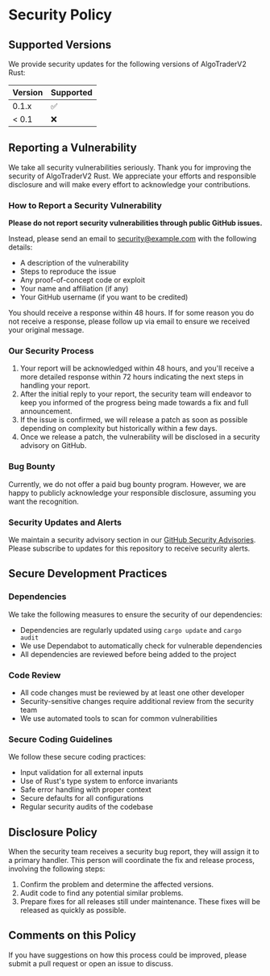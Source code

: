 # Security Policy

## Supported Versions

We provide security updates for the following versions of AlgoTraderV2 Rust:

| Version | Supported          |
| ------- | ------------------ |
| 0.1.x   | :white_check_mark: |
| < 0.1   | :x:                |

## Reporting a Vulnerability

We take all security vulnerabilities seriously. Thank you for improving the security of AlgoTraderV2 Rust. We appreciate your efforts and responsible disclosure and will make every effort to acknowledge your contributions.

### How to Report a Security Vulnerability

**Please do not report security vulnerabilities through public GitHub issues.**

Instead, please send an email to [security@example.com](mailto:security@example.com) with the following details:

- A description of the vulnerability
- Steps to reproduce the issue
- Any proof-of-concept code or exploit
- Your name and affiliation (if any)
- Your GitHub username (if you want to be credited)

You should receive a response within 48 hours. If for some reason you do not receive a response, please follow up via email to ensure we received your original message.

### Our Security Process

1. Your report will be acknowledged within 48 hours, and you'll receive a more detailed response within 72 hours indicating the next steps in handling your report.
2. After the initial reply to your report, the security team will endeavor to keep you informed of the progress being made towards a fix and full announcement.
3. If the issue is confirmed, we will release a patch as soon as possible depending on complexity but historically within a few days.
4. Once we release a patch, the vulnerability will be disclosed in a security advisory on GitHub.

### Bug Bounty

Currently, we do not offer a paid bug bounty program. However, we are happy to publicly acknowledge your responsible disclosure, assuming you want the recognition.

### Security Updates and Alerts

We maintain a security advisory section in our [GitHub Security Advisories](https://github.com/yourusername/algotraderv2_rust/security/advisories). Please subscribe to updates for this repository to receive security alerts.

## Secure Development Practices

### Dependencies

We take the following measures to ensure the security of our dependencies:

- Dependencies are regularly updated using `cargo update` and `cargo audit`
- We use Dependabot to automatically check for vulnerable dependencies
- All dependencies are reviewed before being added to the project

### Code Review

- All code changes must be reviewed by at least one other developer
- Security-sensitive changes require additional review from the security team
- We use automated tools to scan for common vulnerabilities

### Secure Coding Guidelines

We follow these secure coding practices:

- Input validation for all external inputs
- Use of Rust's type system to enforce invariants
- Safe error handling with proper context
- Secure defaults for all configurations
- Regular security audits of the codebase

## Disclosure Policy

When the security team receives a security bug report, they will assign it to a primary handler. This person will coordinate the fix and release process, involving the following steps:

1. Confirm the problem and determine the affected versions.
2. Audit code to find any potential similar problems.
3. Prepare fixes for all releases still under maintenance. These fixes will be released as quickly as possible.

## Comments on this Policy

If you have suggestions on how this process could be improved, please submit a pull request or open an issue to discuss.
